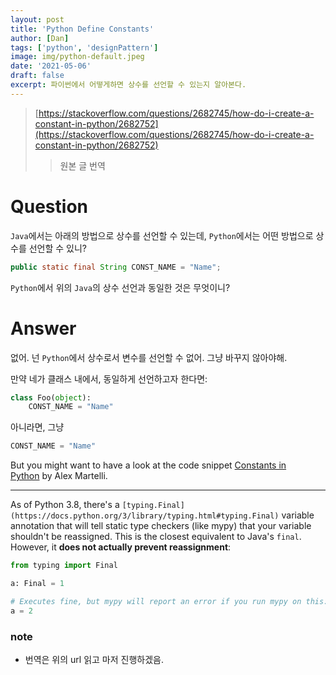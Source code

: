 ```yaml
---
layout: post
title: 'Python Define Constants'
author: [Dan]
tags: ['python', 'designPattern']
image: img/python-default.jpeg
date: '2021-05-06'
draft: false
excerpt: 파이썬에서 어떻게하면 상수를 선언할 수 있는지 알아본다.
---
```


> [https://stackoverflow.com/questions/2682745/how-do-i-create-a-constant-in-python/2682752](https://stackoverflow.com/questions/2682745/how-do-i-create-a-constant-in-python/2682752)
>
> > 원본 글 번역

# Question

`Java`에서는 아래의 방법으로 상수를 선언할 수 있는데, `Python`에서는 어떤 방법으로 상수를 선언할 수 있니?

```java
public static final String CONST_NAME = "Name";
```

`Python`에서 위의 `Java`의 상수 선언과 동일한 것은 무엇이니?

# Answer

없어. 넌 `Python`에서 상수로서 변수를 선언할 수 없어. 그냥 바꾸지 않아야해.

만약 네가 클래스 내에서, 동일하게 선언하고자 한다면:

```python
class Foo(object):
    CONST_NAME = "Name"
```

아니라면, 그냥

```python
CONST_NAME = "Name"
```

But you might want to have a look at the code snippet [Constants in Python](http://web.archive.org/web/20100523132518/http://code.activestate.com/recipes/65207-constants-in-python/?in=user-97991) by Alex Martelli.

---

As of Python 3.8, there's a `[typing.Final](https://docs.python.org/3/library/typing.html#typing.Final)` variable annotation that will tell static type checkers (like mypy) that your variable shouldn't be reassigned. This is the closest equivalent to Java's `final`. However, it **does not actually prevent reassignment**:

```python
from typing import Final

a: Final = 1

# Executes fine, but mypy will report an error if you run mypy on this:
a = 2
```

### note

- 번역은 위의 url 읽고 마저 진행하겠음.
